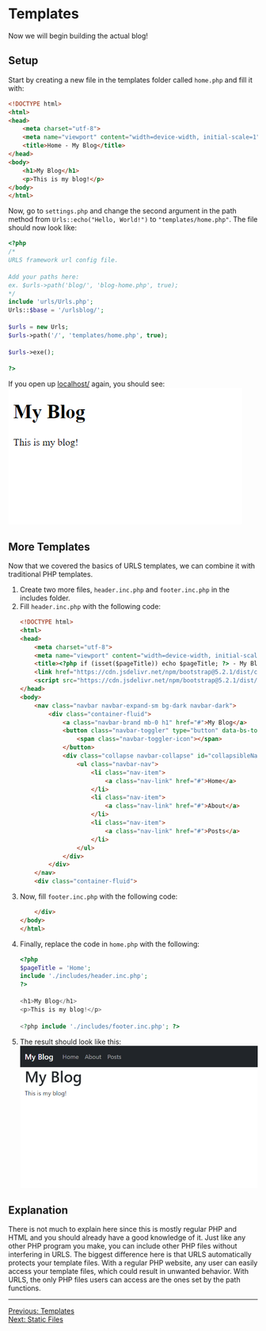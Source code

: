 # Templates
Now we will begin building the actual blog!
## Setup
Start by creating a new file in the templates folder called `home.php` and fill it with:
```HTML
<!DOCTYPE html>
<html>
<head>
    <meta charset="utf-8">
    <meta name="viewport" content="width=device-width, initial-scale=1">
    <title>Home - My Blog</title>
</head>
<body>
    <h1>My Blog</h1>
    <p>This is my blog!</p>
</body>
</html>
```
Now, go to `settings.php` and change the second argument in the path method from `Urls::echo("Hello, World!")` to `"templates/home.php"`. The file should now look like:
```PHP
<?php
/*
URLS framework url config file.

Add your paths here:
ex. $urls->path('blog/', 'blog-home.php', true);
*/
include 'urls/Urls.php';
Urls::$base = '/urlsblog/';

$urls = new Urls;
$urls->path('/', 'templates/home.php', true);

$urls->exe();

?>

```
If you open up [localhost/](http://localhost/) again, you should see:  
<picture>
    <img alt="Output" src="assets/basic_home.png">
</picture>

## More Templates
Now that we covered the basics of URLS templates, we can combine it with traditional PHP templates.
1. Create two more files, `header.inc.php` and `footer.inc.php` in the includes folder.
2. Fill `header.inc.php` with the following code:
   ```HTML
   <!DOCTYPE html>
   <html>
   <head>
       <meta charset="utf-8">
       <meta name="viewport" content="width=device-width, initial-scale=1">
       <title><?php if (isset($pageTitle)) echo $pageTitle; ?> - My Blog</title>
       <link href="https://cdn.jsdelivr.net/npm/bootstrap@5.2.1/dist/css/bootstrap.min.css" rel="stylesheet">
       <script src="https://cdn.jsdelivr.net/npm/bootstrap@5.2.1/dist/js/bootstrap.bundle.min.js"></script>
   </head>
   <body>
       <nav class="navbar navbar-expand-sm bg-dark navbar-dark">
           <div class="container-fluid">
               <a class="navbar-brand mb-0 h1" href="#">My Blog</a>
               <button class="navbar-toggler" type="button" data-bs-toggle="collapse" data-bs-target="#collapsibleNavbar">
                   <span class="navbar-toggler-icon"></span>
               </button>
               <div class="collapse navbar-collapse" id="collapsibleNavbar">
                   <ul class="navbar-nav">
                       <li class="nav-item">
                           <a class="nav-link" href="#">Home</a>
                       </li>
                       <li class="nav-item">
                           <a class="nav-link" href="#">About</a>
                       </li>
                       <li class="nav-item">
                           <a class="nav-link" href="#">Posts</a>
                       </li>
                   </ul>
               </div>
           </div>
       </nav>
       <div class="container-fluid">
   ```
3. Now, fill `footer.inc.php` with the following code:
   ```HTML
       </div>
   </body>
   </html>
   ```
4. Finally, replace the code in `home.php` with the following:
   ```PHP
   <?php
   $pageTitle = 'Home';
   include './includes/header.inc.php';
   ?>
   
   <h1>My Blog</h1>
   <p>This is my blog!</p>
   
   <?php include './includes/footer.inc.php'; ?>
   ```
5. The result should look like this:
   <picture>
       <img alt="Output" src="assets/bootstrap_template_tutorial.png">
   </picture>
   
## Explanation
There is not much to explain here since this is mostly regular PHP and HTML and you should already have a good knowledge of it. Just like any other PHP program you make, you can include other PHP files without interfering in URLS. The biggest difference here is that URLS automatically protects your template files. With a regular PHP website, any user can easily access your template files, which could result in unwanted behavior. With URLS, the only PHP files users can access are the ones set by the path functions.
___
[Previous: Templates](templates.md)  
[Next: Static Files](static_files.md)
